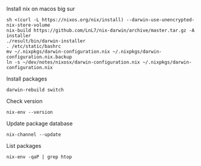 Install nix on macos big sur

    sh <(curl -L https://nixos.org/nix/install) --darwin-use-unencrypted-nix-store-volume
    nix-build https://github.com/LnL7/nix-darwin/archive/master.tar.gz -A installer
    ./result/bin/darwin-installer
    . /etc/static/bashrc
    mv ~/.nixpkgs/darwin-configuration.nix ~/.nixpkgs/darwin-configuration.nix.backup
    ln -s ~/dev/notes/nixosx/darwin-configuration.nix ~/.nixpkgs/darwin-configuration.nix

Install packages

    darwin-rebuild switch


Check version

    nix-env --version


Update package database

    nix-channel --update


List packages

    nix-env -qaP | grep htop
